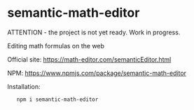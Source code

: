 # semantic-math-editor

ATTENTION - the project is not yet ready. Work in progress.

Editing math formulas on the web 

Official site: https://math-editor.com/semanticEditor.html

NPM: https://www.npmjs.com/package/semantic-math-editor

Installation:

```
   npm i semantic-math-editor
```
